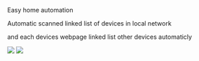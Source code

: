 Easy home automation

Automatic scanned linked list of devices in local network

and each devices webpage linked list other devices automaticly

<img src="https://github.com/ldijkman/Hey_Electra/blob/main/ESP32/Screenshot_20211129-045524_BonjourBrowser.jpg">

<img src="https://github.com/ldijkman/Hey_Electra/blob/main/ESP32/Screenshot_20211129-045939_Chrome.jpg">

